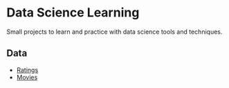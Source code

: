 # Data Science Learning

Small projects to learn and practice with data science tools and techniques.

## Data

- [Ratings](./data/ratings.csv)
- [Movies](./data/movies.csv)